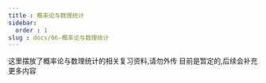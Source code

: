 ```yaml
---
title : 概率论与数理统计
sidebar:
  order : 1
slug : docs/06-概率论与数理统计
---
```

这里摆放了概率论与数理统计的相关复习资料,请勿外传
目前是暂定的,后续会补充更多内容
